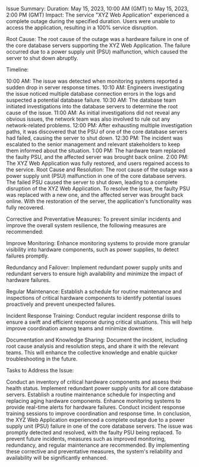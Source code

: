 Issue Summary:
Duration: May 15, 2023, 10:00 AM (GMT) to May 15, 2023, 2:00 PM (GMT)
Impact: The service "XYZ Web Application" experienced a complete outage during the specified duration. Users were unable to access the application, resulting in a 100% service disruption.

Root Cause:
The root cause of the outage was a hardware failure in one of the core database servers supporting the XYZ Web Application. The failure occurred due to a power supply unit (PSU) malfunction, which caused the server to shut down abruptly.

Timeline:

10:00 AM: The issue was detected when monitoring systems reported a sudden drop in server response times.
10:10 AM: Engineers investigating the issue noticed multiple database connection errors in the logs and suspected a potential database failure.
10:30 AM: The database team initiated investigations into the database servers to determine the root cause of the issue.
11:00 AM: As initial investigations did not reveal any obvious issues, the network team was also involved to rule out any network-related problems.
12:00 PM: After exhausting multiple investigation paths, it was discovered that the PSU of one of the core database servers had failed, causing the server to shut down.
12:30 PM: The incident was escalated to the senior management and relevant stakeholders to keep them informed about the situation.
1:00 PM: The hardware team replaced the faulty PSU, and the affected server was brought back online.
2:00 PM: The XYZ Web Application was fully restored, and users regained access to the service.
Root Cause and Resolution:
The root cause of the outage was a power supply unit (PSU) malfunction in one of the core database servers. The failed PSU caused the server to shut down, leading to a complete disruption of the XYZ Web Application. To resolve the issue, the faulty PSU was replaced with a new one, and the affected server was brought back online. With the restoration of the server, the application's functionality was fully recovered.

Corrective and Preventative Measures:
To prevent similar incidents and improve the overall system resilience, the following measures are recommended:

Improve Monitoring: Enhance monitoring systems to provide more granular visibility into hardware components, such as power supplies, to detect failures promptly.

Redundancy and Failover: Implement redundant power supply units and redundant servers to ensure high availability and minimize the impact of hardware failures.

Regular Maintenance: Establish a schedule for routine maintenance and inspections of critical hardware components to identify potential issues proactively and prevent unexpected failures.

Incident Response Training: Conduct regular incident response drills to ensure a swift and efficient response during critical situations. This will help improve coordination among teams and minimize downtime.

Documentation and Knowledge Sharing: Document the incident, including root cause analysis and resolution steps, and share it with the relevant teams. This will enhance the collective knowledge and enable quicker troubleshooting in the future.

Tasks to Address the Issue:

Conduct an inventory of critical hardware components and assess their health status.
Implement redundant power supply units for all core database servers.
Establish a routine maintenance schedule for inspecting and replacing aging hardware components.
Enhance monitoring systems to provide real-time alerts for hardware failures.
Conduct incident response training sessions to improve coordination and response time.
In conclusion, the XYZ Web Application experienced a complete outage due to a power supply unit (PSU) failure in one of the core database servers. The issue was promptly detected and resolved, with the faulty PSU being replaced. To prevent future incidents, measures such as improved monitoring, redundancy, and regular maintenance are recommended. By implementing these corrective and preventative measures, the system's reliability and availability will be significantly enhanced.
